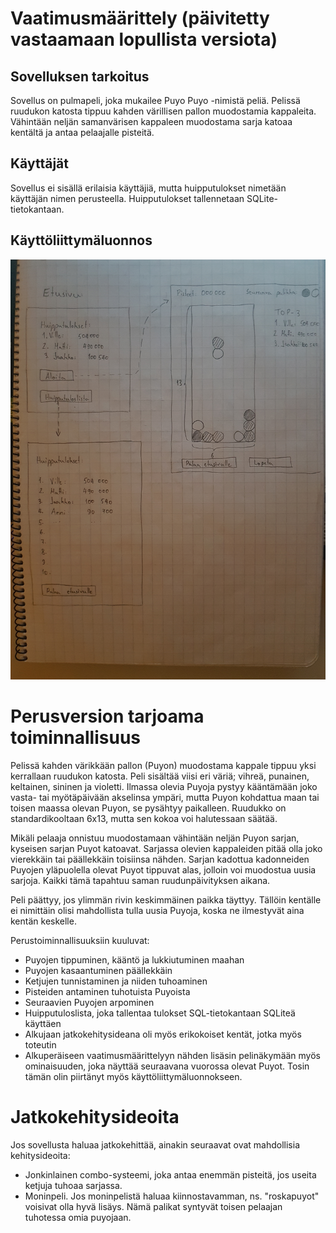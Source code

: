 # Vaatimusmäärittely (päivitetty vastaamaan lopullista versiota)

## Sovelluksen tarkoitus
Sovellus on pulmapeli, joka mukailee Puyo Puyo -nimistä peliä. Pelissä ruudukon katosta tippuu kahden värillisen pallon muodostamia kappaleita. Vähintään neljän samanvärisen kappaleen muodostama sarja katoaa kentältä ja antaa pelaajalle pisteitä.

## Käyttäjät
Sovellus ei sisällä erilaisia käyttäjiä, mutta huipputulokset nimetään 
käyttäjän nimen perusteella. Huipputulokset tallennetaan 
SQLite-tietokantaan.

## Käyttöliittymäluonnos
![alt text](https://github.com/villekov1/otm-harjoitustyo/blob/master/dokumentointi/kuvat/kayttoliittymaluonnos.jpg "Käyttöliittymän luonnos")

# Perusversion tarjoama toiminnallisuus
Pelissä kahden värikkään pallon (Puyon) muodostama kappale tippuu yksi 
kerrallaan ruudukon katosta. Peli sisältää viisi eri väriä; vihreä, 
punainen, keltainen, sininen ja violetti. Ilmassa olevia Puyoja pystyy 
kääntämään joko vasta- tai myötäpäivään akselinsa ympäri, mutta Puyon 
kohdattua maan tai toisen maassa olevan Puyon, se pysähtyy paikalleen. 
Ruudukko on standardikooltaan 6x13, mutta sen kokoa voi halutessaan säätää.

Mikäli pelaaja onnistuu muodostamaan vähintään neljän Puyon sarjan, 
kyseisen sarjan Puyot katoavat. Sarjassa olevien kappaleiden pitää olla 
joko vierekkäin tai päällekkäin toisiinsa nähden. Sarjan kadottua 
kadonneiden Puyojen yläpuolella olevat Puyot tippuvat alas, jolloin voi 
muodostua uusia sarjoja. Kaikki tämä tapahtuu saman ruudunpäivityksen 
aikana.

Peli päättyy, jos ylimmän rivin keskimmäinen paikka täyttyy. Tällöin 
kentälle ei nimittäin olisi mahdollista tulla uusia Puyoja, koska ne ilmestyvät 
aina kentän keskelle.

Perustoiminnallisuuksiin kuuluvat:
* Puyojen tippuminen, kääntö ja lukkiutuminen maahan
* Puyojen kasaantuminen päällekkäin
* Ketjujen tunnistaminen ja niiden tuhoaminen
* Pisteiden antaminen tuhotuista Puyoista
* Seuraavien Puyojen arpominen
* Huipputuloslista, joka tallentaa tulokset SQL-tietokantaan SQLiteä käyttäen
* Alkujaan jatkokehitysideana oli myös erikokoiset kentät, jotka myös toteutin
* Alkuperäiseen vaatimusmäärittelyyn nähden lisäsin pelinäkymään myös ominaisuuden, joka näyttää seuraavana vuorossa olevat Puyot. Tosin tämän olin piirtänyt myös käyttöliittymäluonnokseen.

# Jatkokehitysideoita
Jos sovellusta haluaa jatkokehittää, ainakin seuraavat ovat mahdollisia kehitysideoita:

* Jonkinlainen combo-systeemi, joka antaa enemmän pisteitä, jos useita 
ketjuja tuhoaa sarjassa.
* Moninpeli. Jos moninpelistä haluaa kiinnostavamman, ns. "roskapuyot" 
voisivat olla hyvä lisäys. Nämä palikat syntyvät toisen pelaajan tuhotessa omia puyojaan.
